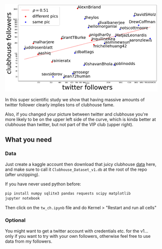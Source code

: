 ![](plot.png)

In this super scientific study we show that having massive amounts of twitter follower clearly implies tons of clubhouse fame.

Also, if you changed your picture between twitter and clubhouse you're more likely to be on the upper left side of the curve, which is kinda better at clubhouse than twitter, but not part of the VIP club (upper right).

## What you need

### Data

Just create a kaggle account then download that juicy clubhouse [data](https://www.kaggle.com/johntukey/clubhouse-dataset) here, and make sure to call it `Clubhouse_Dataset_v1.db` at the root of the repo (after unzipping).

If you have never used python before:
```bash
pip install numpy sqlite3 pandas requests scipy matplotlib
jupyter notebook
```

Then click on the `tw_ch.ipynb` file and do Kernel > "Restart and run all cells"

### Optional

You might want to get a twitter account with credentials etc. for the v1... only if you want to try with your own followers, otherwise feel free to use data from my followers.
